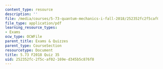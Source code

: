 ```yaml
---
content_type: resource
description: ''
file: /media/courses/5-73-quantum-mechanics-i-fall-2018/252352fc2f5caf02169ed345b5c876f8_MIT5_73F18_quiz35.pdf
file_type: application/pdf
learning_resource_types:
- Exams
ocw_type: OCWFile
parent_title: Exams & Quizzes
parent_type: CourseSection
resourcetype: Document
title: 5.73 F2018 Quiz 35
uid: 252352fc-2f5c-af02-169e-d345b5c876f8
---
```


